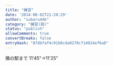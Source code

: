 ```yaml
---
title: "練習"
date: '2014-08-02T21:20:29'
author: "subaru44k"
category: "練習(弱)"
status: "publish"
allowComments: true
convertBreaks: false
entryHash: "87db7af4c91b8cda0278cf14824ef6a8"
---
```

隣の駅まで
11'45"→11'25"
